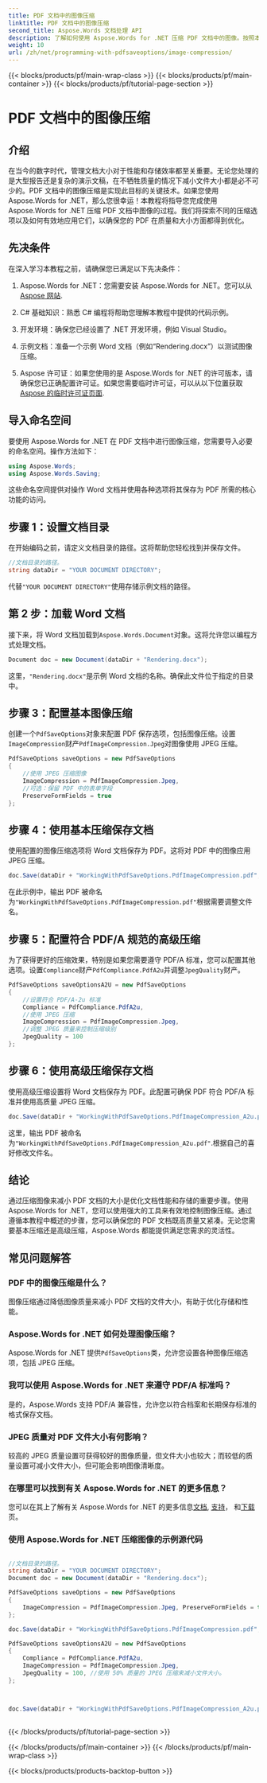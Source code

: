 ```yaml
---
title: PDF 文档中的图像压缩
linktitle: PDF 文档中的图像压缩
second_title: Aspose.Words 文档处理 API
description: 了解如何使用 Aspose.Words for .NET 压缩 PDF 文档中的图像。按照本指南可优化文件大小和质量。
weight: 10
url: /zh/net/programming-with-pdfsaveoptions/image-compression/
---
```


{{< blocks/products/pf/main-wrap-class >}}
{{< blocks/products/pf/main-container >}}
{{< blocks/products/pf/tutorial-page-section >}}

# PDF 文档中的图像压缩

## 介绍

在当今的数字时代，管理文档大小对于性能和存储效率都至关重要。无论您处理的是大型报告还是复杂的演示文稿，在不牺牲质量的情况下减小文件大小都是必不可少的。PDF 文档中的图像压缩是实现此目标的关键技术。如果您使用 Aspose.Words for .NET，那么您很幸运！本教程将指导您完成使用 Aspose.Words for .NET 压缩 PDF 文档中图像的过程。我们将探索不同的压缩选项以及如何有效地应用它们，以确保您的 PDF 在质量和大小方面都得到优化。

## 先决条件

在深入学习本教程之前，请确保您已满足以下先决条件：

1. Aspose.Words for .NET：您需要安装 Aspose.Words for .NET。您可以从[Aspose 网站](https://releases.aspose.com/words/net/).

2. C# 基础知识：熟悉 C# 编程将帮助您理解本教程中提供的代码示例。

3. 开发环境：确保您已经设置了 .NET 开发环境，例如 Visual Studio。

4. 示例文档：准备一个示例 Word 文档（例如“Rendering.docx”）以测试图像压缩。

5. Aspose 许可证：如果您使用的是 Aspose.Words for .NET 的许可版本，请确保您已正确配置许可证。如果您需要临时许可证，可以从以下位置获取[Aspose 的临时许可证页面](https://purchase.aspose.com/temporary-license/).

## 导入命名空间

要使用 Aspose.Words for .NET 在 PDF 文档中进行图像压缩，您需要导入必要的命名空间。操作方法如下：

```csharp
using Aspose.Words;
using Aspose.Words.Saving;
```

这些命名空间提供对操作 Word 文档并使用各种选项将其保存为 PDF 所需的核心功能的访问。

## 步骤 1：设置文档目录

在开始编码之前，请定义文档目录的路径。这将帮助您轻松找到并保存文件。

```csharp
//文档目录的路径。
string dataDir = "YOUR DOCUMENT DIRECTORY";
```

代替`"YOUR DOCUMENT DIRECTORY"`使用存储示例文档的路径。

## 第 2 步：加载 Word 文档

接下来，将 Word 文档加载到`Aspose.Words.Document`对象。这将允许您以编程方式处理文档。

```csharp
Document doc = new Document(dataDir + "Rendering.docx");
```

这里，`"Rendering.docx"`是示例 Word 文档的名称。确保此文件位于指定的目录中。

## 步骤 3：配置基本图像压缩

创建一个`PdfSaveOptions`对象来配置 PDF 保存选项，包括图像压缩。设置`ImageCompression`财产`PdfImageCompression.Jpeg`对图像使用 JPEG 压缩。

```csharp
PdfSaveOptions saveOptions = new PdfSaveOptions
{
	//使用 JPEG 压缩图像
    ImageCompression = PdfImageCompression.Jpeg,
	//可选：保留 PDF 中的表单字段
    PreserveFormFields = true
};
```

## 步骤 4：使用基本压缩保存文档

使用配置的图像压缩选项将 Word 文档保存为 PDF。这将对 PDF 中的图像应用 JPEG 压缩。

```csharp
doc.Save(dataDir + "WorkingWithPdfSaveOptions.PdfImageCompression.pdf", saveOptions);
```

在此示例中，输出 PDF 被命名为`"WorkingWithPdfSaveOptions.PdfImageCompression.pdf"`根据需要调整文件名。

## 步骤 5：配置符合 PDF/A 规范的高级压缩

为了获得更好的压缩效果，特别是如果您需要遵守 PDF/A 标准，您可以配置其他选项。设置`Compliance`财产`PdfCompliance.PdfA2u`并调整`JpegQuality`财产。

```csharp
PdfSaveOptions saveOptionsA2U = new PdfSaveOptions
{
	//设置符合 PDF/A-2u 标准
    Compliance = PdfCompliance.PdfA2u,
	//使用 JPEG 压缩
    ImageCompression = PdfImageCompression.Jpeg,
	//调整 JPEG 质量来控制压缩级别
    JpegQuality = 100 
};
```

## 步骤 6：使用高级压缩保存文档

使用高级压缩设置将 Word 文档保存为 PDF。此配置可确保 PDF 符合 PDF/A 标准并使用高质量 JPEG 压缩。

```csharp
doc.Save(dataDir + "WorkingWithPdfSaveOptions.PdfImageCompression_A2u.pdf", saveOptionsA2U);
```

这里，输出 PDF 被命名为`"WorkingWithPdfSaveOptions.PdfImageCompression_A2u.pdf"`.根据自己的喜好修改文件名。

## 结论

通过压缩图像来减小 PDF 文档的大小是优化文档性能和存储的重要步骤。使用 Aspose.Words for .NET，您可以使用强大的工具来有效地控制图像压缩。通过遵循本教程中概述的步骤，您可以确保您的 PDF 文档既高质量又紧凑。无论您需要基本压缩还是高级压缩，Aspose.Words 都能提供满足您需求的灵活性。


## 常见问题解答

### PDF 中的图像压缩是什么？
图像压缩通过降低图像质量来减小 PDF 文档的文件大小，有助于优化存储和性能。

### Aspose.Words for .NET 如何处理图像压缩？
Aspose.Words for .NET 提供`PdfSaveOptions`类，允许您设置各种图像压缩选项，包括 JPEG 压缩。

### 我可以使用 Aspose.Words for .NET 来遵守 PDF/A 标准吗？
是的，Aspose.Words 支持 PDF/A 兼容性，允许您以符合档案和长期保存标准的格式保存文档。

### JPEG 质量对 PDF 文件大小有何影响？
较高的 JPEG 质量设置可获得较好的图像质量，但文件大小也较大；而较低的质量设置可减小文件大小，但可能会影响图像清晰度。

### 在哪里可以找到有关 Aspose.Words for .NET 的更多信息？
您可以在其上了解有关 Aspose.Words for .NET 的更多信息[文档](https://reference.aspose.com/words/net/), [支持](https://forum.aspose.com/c/words/8)， 和[下载](https://releases.aspose.com/words/net/)页。

### 使用 Aspose.Words for .NET 压缩图像的示例源代码

```csharp

//文档目录的路径。
string dataDir = "YOUR DOCUMENT DIRECTORY";
Document doc = new Document(dataDir + "Rendering.docx");

PdfSaveOptions saveOptions = new PdfSaveOptions
{
	ImageCompression = PdfImageCompression.Jpeg, PreserveFormFields = true
};

doc.Save(dataDir + "WorkingWithPdfSaveOptions.PdfImageCompression.pdf", saveOptions);

PdfSaveOptions saveOptionsA2U = new PdfSaveOptions
{
	Compliance = PdfCompliance.PdfA2u,
	ImageCompression = PdfImageCompression.Jpeg,
	JpegQuality = 100, //使用 50% 质量的 JPEG 压缩来减小文件大小。
};



doc.Save(dataDir + "WorkingWithPdfSaveOptions.PdfImageCompression_A2u.pdf", saveOptionsA2U);
	
```
{{< /blocks/products/pf/tutorial-page-section >}}

{{< /blocks/products/pf/main-container >}}
{{< /blocks/products/pf/main-wrap-class >}}

{{< blocks/products/products-backtop-button >}}
